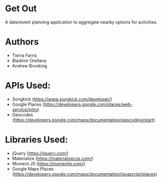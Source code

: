 # Get Out
A date/event planning application to aggregate nearby options for activities.

# Authors
* Tierra Farris
* Bladimir Orellana
* Andrew Brooking

# APIs Used:
* Songkick (https://www.songkick.com/developer/)
* Google Places (https://developers.google.com/places/web-service/intro)
* Geocodes (https://developers.google.com/maps/documentation/geocoding/start)

# Libraries Used:
* jQuery (https://jquery.com/)
* Materialize (https://materializecss.com/)
* Moment.JS (https://momentjs.com/)
* Google Maps Places (https://developers.google.com/maps/documentation/javascript/places)

